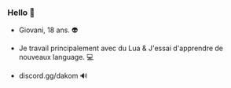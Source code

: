 ### Hello 👀

- Giovani, 18 ans. 👽

- Je travail principalement avec du Lua & J'essai d'apprendre de nouveaux language. 💻

- discord.gg/dakom 🔊
